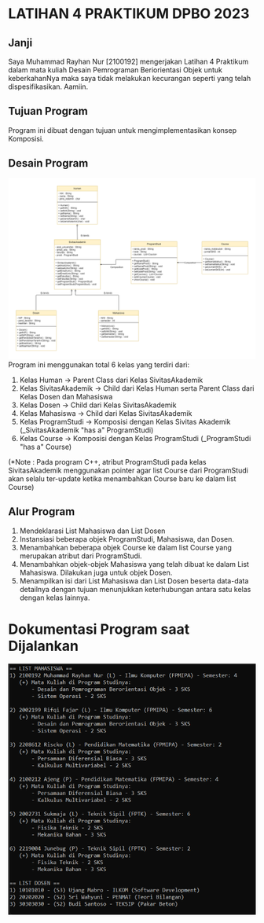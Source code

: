 # LATIHAN 4 PRAKTIKUM DPBO 2023

## Janji
Saya Muhammad Rayhan Nur [2100192] mengerjakan Latihan 4 Praktikum dalam mata kuliah Desain Pemrograman Beriorientasi Objek untuk keberkahanNya maka saya tidak melakukan kecurangan seperti yang telah dispesifikasikan. Aamiin.

## Tujuan Program
Program ini dibuat dengan tujuan untuk mengimplementasikan konsep Komposisi.

## Desain Program
![alt text](https://github.com/MRayhanNurUPI/LATIHAN4DPBO2023/blob/main/Latihan4DPBO_Muhammad%20Rayhan%20Nur_ClassDiagram.png)
Program ini menggunakan total 6 kelas yang terdiri dari:
1. Kelas Human -> Parent Class dari Kelas SivitasAkademik
2. Kelas SivitasAkademik -> Child dari Kelas Human serta Parent Class dari Kelas Dosen dan Mahasiswa
3. Kelas Dosen -> Child dari Kelas SivitasAkademik
4. Kelas Mahasiswa -> Child dari Kelas SivitasAkademik
5. Kelas ProgramStudi -> Komposisi dengan Kelas Sivitas Akademik (_SivitasAkademik "has a" ProgramStudi)
6. Kelas Course -> Komposisi dengan Kelas ProgramStudi (_ProgramStudi "has a" Course)

(*Note : Pada program C++, atribut ProgramStudi pada kelas SivitasAkademik menggunakan pointer agar list Course dari ProgramStudi akan selalu ter-update ketika menambahkan Course baru ke dalam list Course)

## Alur Program
1) Mendeklarasi List Mahasiswa dan List Dosen
2) Instansiasi beberapa objek ProgramStudi, Mahasiswa, dan Dosen.
3) Menambahkan beberapa objek Course ke dalam list Course yang merupakan atribut dari ProgramStudi.
4) Menambahkan objek-objek Mahasiswa yang telah dibuat ke dalam List Mahasiswa. Dilakukan juga untuk objek Dosen.
5) Menampilkan isi dari List Mahasiswa dan List Dosen beserta data-data detailnya dengan tujuan menunjukkan keterhubungan antara satu kelas dengan kelas lainnya.

# Dokumentasi Program saat Dijalankan
![alt text](https://github.com/MRayhanNurUPI/LATIHAN4DPBO2023/blob/main/CPP/Screenshot/Latihan4DPBO_Komposisi_CPP.png)
